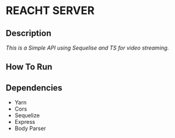 # REACHT SERVER 

## Description
_This is a Simple API using Sequelise and TS for video streaming._

## How To Run


## Dependencies
* Yarn
* Cors 
* Sequelize
* Express 
* Body Parser